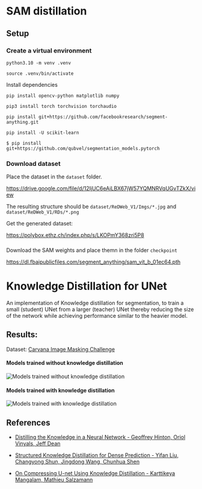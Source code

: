 # SAM distillation

## Setup
### Create a virtual environment
``` 
python3.10 -m venv .venv
```
```
source .venv/bin/activate
```
Install dependencies
```
pip install opencv-python matplotlib numpy
```
```
pip3 install torch torchvision torchaudio
```
```
pip install git+https://github.com/facebookresearch/segment-anything.git
```
```
pip install -U scikit-learn
```
```
$ pip install git+https://github.com/qubvel/segmentation_models.pytorch
```

### Download dataset
Place the dataset in the ``` dataset ``` folder.

https://drive.google.com/file/d/12IjUC6eAiLBX67jW57YQMNRVqUGvTZkX/view

The resulting structure should be ``` dataset/ReDWeb_V1/Imgs/*.jpg ``` and ``` dataset/ReDWeb_V1/RDs/*.png ```

Get the generated dataset:

https://polybox.ethz.ch/index.php/s/LKOPmY368zri5P8

###

Download the SAM weights and place themn in the folder ``` checkpoint ```

https://dl.fbaipublicfiles.com/segment_anything/sam_vit_b_01ec64.pth



# Knowledge Distillation for UNet

An implementation of Knowledge distillation for segmentation, to train a small (student) UNet from a larger (teacher) UNet thereby reducing the size of the network while achieving performance similar to the heavier model.

## Results:
Dataset: [Carvana Image Masking Challenge](https://www.kaggle.com/c/carvana-image-masking-challenge)

#### Models trained without knowledge distillation

![Models trained without knowledge distillation](https://github.com/VaticanCameos99/knowledge-distillation-for-unet/blob/master/without%20knowledge%20distillation.png?raw=true)

#### Models trained with knowledge distillation

![Models trained with knowledge distillation](https://github.com/VaticanCameos99/knowledge-distillation-for-unet/blob/master/with%20knowledge%20distillation.jpeg?raw=true)


## References
* [Distilling the Knowledge in a Neural Network -
Geoffrey Hinton, Oriol Vinyals, Jeff Dean](https://arxiv.org/abs/1503.02531)

* [Structured Knowledge Distillation for Dense Prediction -
Yifan Liu, Changyong Shun, Jingdong Wang, Chunhua Shen](https://arxiv.org/abs/1903.04197)

* [On Compressing U-net Using Knowledge Distillation -
Karttikeya Mangalam, Mathieu Salzamann](https://arxiv.org/abs/1812.00249)
